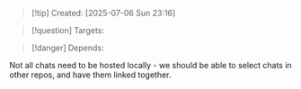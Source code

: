 
>[!tip] Created: [2025-07-06 Sun 23:16]

>[!question] Targets: 

>[!danger] Depends: 

Not all chats need to be hosted locally - we should be able to select chats in other repos, and have them linked together.